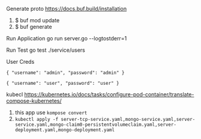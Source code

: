 Generate proto
https://docs.buf.build/installation
1. $ buf mod update
2. $ buf generate

Run Application
go run server.go --logtostderr=1

Run Test
go test ./service/users

User Creds

`{
  "username": "admin",
  "password": "admin"
}`

`{
  "username": "user",
  "password": "user"
}`

kubecl
https://kubernetes.io/docs/tasks/configure-pod-container/translate-compose-kubernetes/
1. this app use `kompose convert`
2. `kubectl apply -f server-tcp-service.yaml,mongo-service.yaml,server-service.yaml,mongo-claim0-persistentvolumeclaim.yaml,server-deployment.yaml,mongo-deployment.yaml`